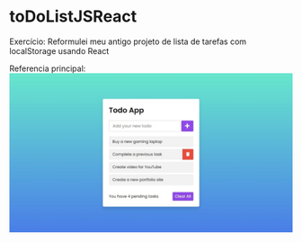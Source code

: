 # toDoListJSReact
Exercício: Reformulei meu antigo projeto de lista de tarefas com localStorage usando React

Referencia principal: ![](reference.jpg)
